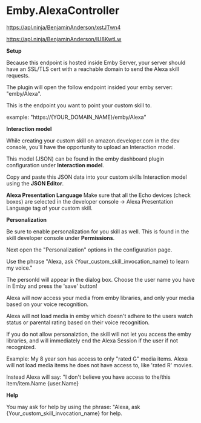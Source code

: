 # Emby.AlexaController


https://apl.ninja/BenjaminAnderson/xstJTwn4

https://apl.ninja/BenjaminAnderson/lU8KwtLw


<b>Setup</b>

Because this endpoint is hosted inside Emby Server, your server should have an SSL/TLS cert with a reachable domain to send the Alexa skill requests.

The plugin will open the follow endpoint insided your emby server: "emby/Alexa".

This is the endpoint you want to point your custom skill to.

example: "https://{YOUR_DOMAIN_NAME}/emby/Alexa"

<b>Interaction model</b>

While creating your custom skill on amazon.developer.com in the dev console, you'll have the opportunity to upload an Interaction model.

This model (JSON) can be found in the emby dashboard plugin configuration under <b>Interaction model</b>.

Copy and paste this JSON data into your custom skills Interaction model using the <b>JSON Editor</b>.

<b>Alexa Presentation Language</b>
Make sure that all the Echo devices (check boxes) are selected in the developer console -> Alexa Presentation Language tag of your custom skill.

<b>Personalization</b>

Be sure to enable personalization for you skill as well.
This is found in the skill developer console under <b>Permissions</b>.

Next open the "Personalization" options in the configuration page.

Use the phrase "Alexa, ask {Your_custom_skill_invocation_name} to learn my voice."
   
The personId will appear in the dialog box.
Choose the user name you have in Emby and press the 'save' button!

Alexa will now access your media from emby libraries, and only your media based on your voice recognition.

Alexa will not load media in emby which doesn't adhere to the users watch status or parental rating  based on their voice recognition.

If you do not allow personalztion, the skill will not let you access the emby libraries, and will immediately end the Alexa Session if the user if not recognized.

Example: My 8 year son has access to only "rated G" media items. Alexa will not load media items he does not have access to, 
like 'rated R' movies.

Instead Alexa will say: "I don't believe you have access to the/this item/item.Name {user.Name}


<b>Help</b>

You may ask for help by using the phrase: "Alexa, ask {Your_custom_skill_invocation_name} for help.



